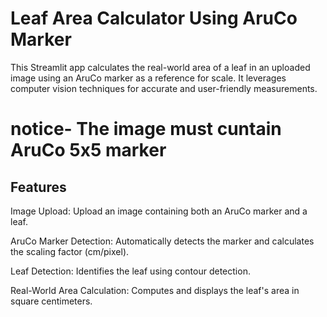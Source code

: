 # Leaf Area Calculator Using AruCo Marker


This Streamlit app calculates the real-world area of a leaf in an uploaded image using an AruCo marker as a reference for scale. It leverages computer vision techniques for accurate and user-friendly measurements.

# notice- The image must cuntain AruCo 5x5 marker

## Features
Image Upload: Upload an image containing both an AruCo marker and a leaf.

AruCo Marker Detection: Automatically detects the marker and calculates the scaling factor (cm/pixel).

Leaf Detection: Identifies the leaf using contour detection.

Real-World Area Calculation: Computes and displays the leaf's area in square centimeters.
